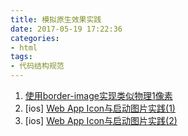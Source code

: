 ```yaml
---
title: 模拟原生效果实践
date: 2017-05-19 17:22:36
categories:
- html
tags:
- 代码结构规范
---
```

1. [使用border-image实现类似物理1像素](./border-1px.md)
2. [ios] [Web App Icon与启动图片实践(1)](https://gist.github.com/tfausak/2222823)
2. [ios] [Web App Icon与启动图片实践(2)](http://mobile.51cto.com/web-395063.htm)
